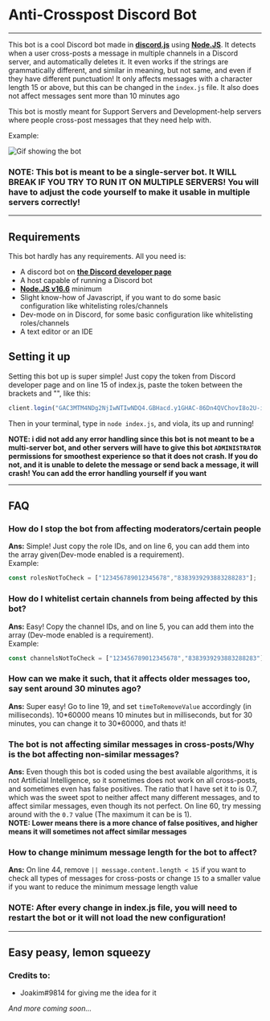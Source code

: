 # Anti-Crosspost Discord Bot
----
This bot is a cool Discord bot made in [**discord.js**](https://discord.js.org/) using [**Node.JS**](https://nodejs.org). It detects when a user cross-posts a message in multiple channels in a Discord server, and automatically deletes it. It even works if the strings are grammatically different, and similar in meaning, but not same, and even if they have different punctuation! It only affects messages with a character length 15 or above, but this can be changed in the `index.js` file. It also does not affect messages sent more than 10 minutes ago

This bot is mostly meant for Support Servers and Development-help servers where people cross-post messages that they need help with.

Example:

![Gif showing the bot](https://python.became.gay/UyzdLaoxiG.gif)

### NOTE: This bot is meant to be a single-server bot. It WILL BREAK IF YOU TRY TO RUN IT ON MULTIPLE SERVERS! You will have to adjust the code yourself to make it usable in multiple servers correctly!
---

## Requirements
This bot hardly has any requirements. All you need is:

- A discord bot on [**the Discord developer page**](https://discord.com/developers/applications/)
- A host capable of running a Discord bot
- [**Node.JS v16.6**](https://nodejs.org/) minimum
- Slight know-how of Javascript, if you want to do some basic configuration like whitelisting roles/channels
- Dev-mode on in Discord, for some basic configuration like whitelisting roles/channels
- A text editor or an IDE

## Setting it up
Setting this bot up is super simple! Just copy the token from Discord developer page and on line 15 of index.js, paste the token between the brackets and "", like this:
```javascript
client.login("GAC3MTM4NDg2NjIwNTIwNDQ4.GBHacd.y1GHAC-86Dn4QVChovI8o2U-iBR"); //this token here doesnt really work
```
Then in your terminal, type in `node index.js`, and viola, its up and running!

**NOTE: i did not add any error handling since this bot is not meant to be a multi-server bot, and other servers will have to give this bot `ADMINISTRATOR` permissions for smoothest experience so that it does not crash. If you do not, and it is unable to delete the message or send back a message, it will crash! You can add the error handling yourself if you want** ​

---

## FAQ

### How do I stop the bot from affecting moderators/certain people
**Ans:** Simple! Just copy the role IDs, and on line 6, you can add them into the array given(Dev-mode enabled is a requirement). <br> Example:
```javascript
const rolesNotToCheck = ["123456789012345678","8383939293883288283"];
```

### How do I whitelist certain channels from being affected by this bot?
**Ans:** Easy! Copy the channel IDs, and on line 5, you can add them into the array (Dev-mode enabled is a requirement). <br>
Example:
```javascript
const channelsNotToCheck = ["123456789012345678","8383939293883288283"];
```

### How can we make it such, that it affects older messages too, say sent around 30 minutes ago?
**Ans:** Super easy! Go to line 19, and set `timeToRemoveValue` accordingly (in milliseconds). 10\*60000 means 10 minutes but in milliseconds, but for 30 minutes, you can change it to 30\*60000, and thats it!

### The bot is not affecting similar messages in cross-posts/Why is the bot affecting non-similar messages?
**Ans:** Even though this bot is coded using the best available algorithms, it is not Artificial Intelligence, so it sometimes does not work on all cross-posts, and sometimes even has false positives. The ratio that I have set it to is 0.7, which was the sweet spot to neither affect many different messages, and to affect similar messages, even though its not perfect. On line 60, try messing around with the `0.7` value (The maximum it can be is 1). <br> 
**NOTE: Lower means there is a more chance of false positives, and higher means it will sometimes not affect similar messages**

### How to change minimum message length for the bot to affect?
**Ans:** On line 44, remove `|| message.content.length < 15` if you want to check all types of messages for cross-posts or change `15` to a smaller value if you want to reduce the minimum message length value

### NOTE: After every change in index.js file, you will need to restart the bot or it will not load the new configuration!

---
## Easy peasy, lemon squeezy

### Credits to:
- Joakim#9814 for giving me the idea for it

*And more coming soon...*